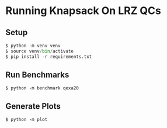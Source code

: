 # Running Knapsack On LRZ QCs

## Setup

```python
$ python -m venv venv
$ source venv/bin/activate
$ pip install -r requirements.txt
```

## Run Benchmarks 

```console
$ python -m benchmark qexa20
```

## Generate Plots

```console
$ python -m plot
```
